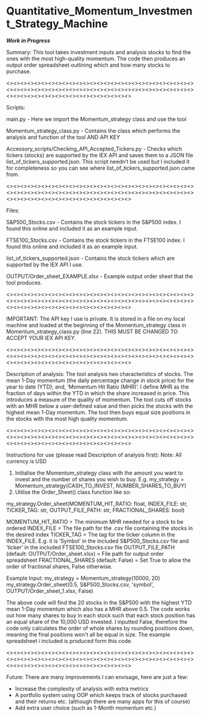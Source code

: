 # Quantitative_Momentum_Investment_Strategy_Machine
***Work in Progress***

Summary: This tool takes investment inputs and analysis stocks to find the ones with the most high-quality momentum. The code then produces an output order spreadsheet outlining which and how many stocks to purchase.

<><><><><><><><><><><><><><><><><><><><><><><><><><><><><><><><><><><><><><><><><><><><><><><><><><><><><><><><><><><><><><><><><><><><><><><><>

Scripts:

main.py - Here we import the Momentum_strategy class and use the tool

Momentum_strategy_class.py - Contains the class which performs the analysis and function of the tool AND API KEY

Accessory_scripts/Checking_API_Accepted_Tickers.py - Checks which tickers (stocks) are supported by the IEX API and saves them to a JSON file list_of_tickers_supported.json. This script needn’t be used but I included it for completeness so you can see where list_of_tickers_supported.json came from.

<><><><><><><><><><><><><><><><><><><><><><><><><><><><><><><><><><><><><><><><><><><><><><><><><><><><><><><><><><><><><><><><><><><><><><><><>

Files:

S&P500_Stocks.csv - Contains the stock tickers in the S&P500 index. I found this online and included it as an example input.

FTSE100_Stocks.csv - Contains the stock tickers in the FTSE100 index. I found this online and included it as an example input.

list_of_tickers_supported.json - Contains the stock tickers which are supported by the IEX API I use.

OUTPUT/Order_sheet_EXAMPLE.xlsx - Example output order sheet that the tool produces.

<><><><><><><><><><><><><><><><><><><><><><><><><><><><><><><><><><><><><><><><><><><><><><><><><><><><><><><><><><><><><><><><><><><><><><><><>

IMPORTANT:
The API key I use is private. It is stored in a file on my local machine and loaded at the beginning of the Momentum_strategy class in Momentum_strategy_class.py (line 22). THIS MUST BE CHANGED TO ACCEPT YOUR IEX API KEY.

<><><><><><><><><><><><><><><><><><><><><><><><><><><><><><><><><><><><><><><><><><><><><><><><><><><><><><><><><><><><><><><><><><><><><><><><>

Description of analysis:
The tool analysis two characteristics of stocks. The mean 1-Day momentum (the daily percentage change in stock price) for the year to date (YTD); and, ‘Momentum Hit Ratio (MHR)’. I define MHR as the fraction of days within the YTD in which the share increased in price. This introduces a measure of the quality of momentum. The tool cuts off stocks with an MHR below a user-defined value and then picks the stocks with the highest mean 1-Day momentum. The tool then buys equal size positions in the stocks with the most high quality momentum. 

<><><><><><><><><><><><><><><><><><><><><><><><><><><><><><><><><><><><><><><><><><><><><><><><><><><><><><><><><><><><><><><><><><><><><><><><>

Instructions for use (please read Description of analysis first):
Note: All currency is USD

1. Initialise the Momentum_strategy class with the amount you want to invest and the number of shares you wish to buy. E.g. my_strategy = Momentum_strategy(CASH_TO_INVEST, NUMBER_SHARES_TO_BUY)
2. Utilise the Order_Sheet() class function like so:

my_strategy.Order_sheet(MOMENTUM_HIT_RATIO: float, INDEX_FILE: str, TICKER_TAG: str, OUTPUT_FILE_PATH: str, FRACTIONAL_SHARES: bool)

MOMENTUM_HIT_RATIO = The minimum MHR needed for a stock to be ordered
INDEX_FILE = The file path for the .csv file containing the stocks in the desired index
TICKER_TAG = The tag for the ticker column in the INDEX_FILE. E.g. it is ’Symbol’ in the included S&P500_Stocks.csv file and ‘ticker’ in the included FTSE100_Stocks.csv file
OUTPUT_FILE_PATH (default: OUTPUT/Order_sheet.xlsx) = File path for output order spreadsheet
FRACTIONAL_SHARES (default: False) = Set True to allow the order of fractional shares, False otherwise. 


Example Input:
my_strategy = Momentum_strategy(10000, 20)
my_strategy.Order_sheet(0.5, S&P500_Stocks.csv, 'symbol', OUTPUT/Order_sheet_1.xlsx, False)

The above code will find the 20 stocks in the S&P500 with the highest YTD mean 1-Day momentum which also has a MHR above 0.5. The code works out how many shares to buy in each stock such that each stock position has an equal share of the 10,000 USD invested. I inputted False, therefore the code only calculates the order of whole shares by rounding positions down, meaning the final positions won't all be equal in size. The example spreadsheet i included is produced form this code.

<><><><><><><><><><><><><><><><><><><><><><><><><><><><><><><><><><><><><><><><><><><><><><><><><><><><><><><><><><><><><><><><><><><><><><><><>

Future:
There are many improvements I can envisage, here are just a few:
- Increase the complexity of analysis with extra metrics
- A portfolio system using OOP which keeps track of stocks purchased and their returns etc. (although there are many apps for this of course)
- Add extra user choice (such as 1-Month momentum etc.)




